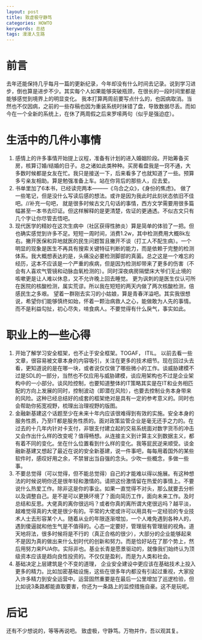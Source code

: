 ```yaml
---
layout: post
title: 致虚极守静笃
categories: HOWTO
kerywords: 总结
tags: 漫漫人生路 
---
```



# 前言
去年还能保持几乎每月一篇的更新纪录，今年却没有什么时间去记录。说到学习进步，倒也算是进步不少。其实每个人如果能够突破瓶颈，在很长的一段时间里都是能够感觉到境界上的明显变化。 我本打算两周前要写点什么的，也因病取消。当然也不仅因病，之前的一些存稿也因为重装系统时抹错了盘，导致数据尽丢。而如今在一个全新的系统上，在休了两周假之后来罗嗦两句（似乎是强迫症）。


# 生活中的几件小事情

1. 感情上的许多事情开始提上议程，准备有计划的进入婚姻阶段。开始筹备买房，核算订婚/结婚的日子。总之诸如此类种种。买房看盘我是一窍不通，大多数时候都是女友在忙。我只是接送一下，后来看多了也就知道了一些。预算多亏亲友相助。算是勉强准备上车。站在你背后的那些人，应去爱。
2. 书单里加了6本书，已经读完两本———《乌合之众》，《身份的焦虑》。 做了一些笔记，但是没什么写读后感的想法。或许是因为我此时此刻状态依旧不佳吧。//补充一句吧， 就是很多时候古文几句话的事情，西方文学需要用很多篇幅甚至一本书去印证。但这样解释的是更清楚，佐证的更通透。不似古文只有几个字让你尽管去悟吧。
3. 现代医学的精妙在这次生病中（社区获得性肺炎）算是简单的体验了一把。但也确实感觉到许多不足。短短一周时间，消费1.2w，其中检测费用大概8k左右。撇开医保和异地就医的民生问题暂且撇开不谈（打工人不配生病）。一个明显的现象是医生不再具有搜索关键特征判断的能力，而是依赖于完整的检测体系。我大概想表达的是，头痛没必要检测脚部的真菌。总之这是一个难忘的经历，这本不应该是一个严重的疾病，但是因为检测却带来了更多的伤害（不会有人喜欢气管镜和动脉血氧检测的）。同时深夜病房隔壁床大爷们无止境的咳嗽更是让人难以休息，又不允许晚上回去睡觉。 更为讽刺的是医生仅认可所在医院的核酸检测，属实荒谬。所以我在短短的两天内做了两次核酸检测，倍感民生之多艰。 望着一群刚去实习的小姑娘，算是青春洋溢吧。其实我很想说，希望你们能够慎终如始，怀着一颗治病救人之心，能做敢为人先的事情。而不是利益勾扯，初心尽失，啃食病人。不要觉得有什么戾气，事实如此。


# 职业上的一些心得

1. 开始了解学习安全框架，也不止于安全框架。TOGAF， ITIL。 以前去看一些文章，很容易被文章本身的内容吸引，关注在更多的技术细节。现在回过头去看，更知道说的是在哪一块，或者说仅仅做了哪些微小的工作。谈威胁建模不过是SDL的一部分，当然也不仅应用与威胁建模，谈应用架构也不过是企业架构中的一小部分。谈风险控制，也要知道整体的IT策略其实是在IT和业务相匹配的方向上发展的同时，控制波动（即潜在风险），也要去控制业务本身带来的风险。这种已经总结好的成套的框架绝对是具有一定的参考意义的。同时也会帮助你拓宽视野，梳理出治理视野的版图。
2. 金融新基建这个话题至少在未来十年内应该很难得到有效的实施。安全本身的服务性质，乃至IT都是服务性质的。面对政策监管企业是毫无还手之力的。在过去的十几年内针对卡支付，非银支付建立起的交易系统面对数字货币的冲击又会作出什么样的改变呢？值得畅想。从连接主义到计算主义到数据主义，都有着不同的变化。坐在什么位置看到什么样的变化。我等屁民逆来顺受。谈金融新基建又想起了最近在说的安全新基建，说一件事吧，每每用着国外的某些软件时，感叹好用之余，不禁冒出当自强的念头。少吹一些概念，多做一些事。
3. 不要总觉得（可以觉得，但不能总觉得）自己的才能难以得以施展。有这种想法的时候说明你还是很年轻和激情的。请把这份激情留在热爱的事情上。不要说什么热爱工作。除非这是你的事业。如果一直觉得不对头，那么就要去分析以及调整自己。是不是可以更换环境了？面向简历工作，面向未来工作。及时总结和反思。大佬真的离你很远吗？或者你真的离所谓大佬很远吗？越平淡，越难觉得真的大佬是很少有的。平常的大佬或许可以用具有一定经验的专业技术人士去形容某个人。随着从业的年限逐渐增加，一个人难免遇到各种人的，遇到傻逼就和他生气是不值得的。心态一定要好，管理层有管理层的视角。道天地将法，很多时候将是不行的（真正合格的很少），大部分的企业能够起来不是因为真的做出来什么划时代的创新和努力。而是恰好站在了那个势上，然后用努力来PUA你。实际非也。基业长青是愿景驱动的，就像我们始终认为顶级资本应该是趋向良性投资的。不仅仅是盈利，而是为人类和社会。
4. 基础决定上层建筑是个不变的道理， 企业安全建设中更应该在基础技术上投入更多的精力。比如加密基础设施，这些在很多年内都没有引起过重视，大家投入许多精力到安全运营中。运营固然重要是在最后一公里增加了巡逻检验，但比如说3条路都能直取要害，你还为一条路上的监控措施自豪。这不是玩呢。

# 后记

还有不少想说的，等等再说吧。 
致虚极，守静笃。万物并作，吾以观其复。